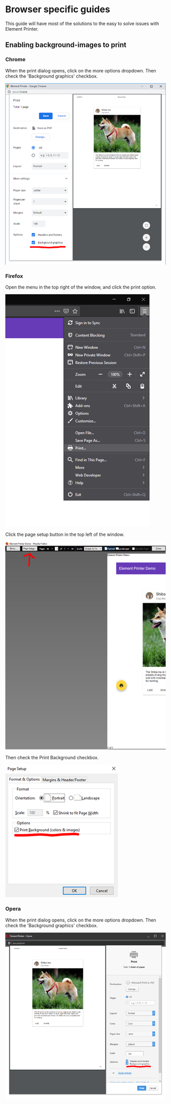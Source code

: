 # Browser specific guides
This guide will have most of the solutions to the easy to solve issues with Element Printer.

## Enabling background-images to print
### Chrome
When the print dialog opens, click on the more options dropdown. Then check the 'Background graphics' checkbox.

![background-image-chrome](https://github.com/Soundwubz/Element-Printer/blob/master/guide_pics/chrome/chrome.PNG)

### Firefox
Open the menu in the top right of the window, and click the print option.

![background-image-firefox-1](https://github.com/Soundwubz/Element-Printer/blob/master/guide_pics/firefox/1.png)

Click the page setup button in the top left of the window.

![background-image-firefox-2](https://github.com/Soundwubz/Element-Printer/blob/master/guide_pics/firefox/2.PNG)

Then check the Print Background checkbox.

![background-image-firefox-3](https://github.com/Soundwubz/Element-Printer/blob/master/guide_pics/firefox/3.PNG)

### Opera
When the print dialog opens, click on the more options dropdown. Then check the 'Background graphics' checkbox.

![background-image-opera](https://github.com/Soundwubz/Element-Printer/blob/master/guide_pics/opera/opera.PNG)
